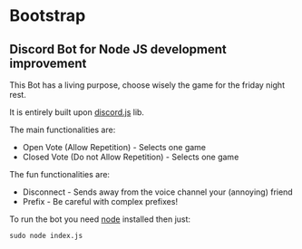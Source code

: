 # Bootstrap

## Discord Bot for Node JS development improvement

This Bot has a living purpose, choose wisely the game for the friday night rest.

It is entirely built upon [discord.js](https://discord.js.org/#/) lib.

The main functionalities are:
- Open Vote (Allow Repetition) - Selects one game
- Closed Vote (Do not Allow Repetition) - Selects one game

The fun functionalities are:
- Disconnect - Sends away from the voice channel your (annoying) friend
- Prefix - Be careful with complex prefixes!

To run the bot you need [node](https://nodejs.org/en/download/) installed then just:

`sudo node index.js`

